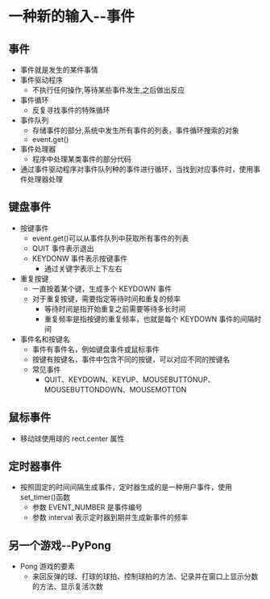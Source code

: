 # 一种新的输入--事件

## 事件

- 事件就是发生的某件事情
- 事件驱动程序
  - 不执行任何操作,等待某些事件发生,之后做出反应
- 事件循环
  - 反复寻找事件的特殊循环
- 事件队列
  - 存储事件的部分,系统中发生所有事件的列表，事件循环搜索的对象
  - event.get()
- 事件处理器
  - 程序中处理某类事件的部分代码
- 通过事件驱动程序对事件队列种的事件进行循环，当找到对应事件时，使用事件处理器处理

## 键盘事件

- 按键事件
  - event.get()可以从事件队列中获取所有事件的列表
  - QUIT 事件表示退出
  - KEYDONW 事件表示按键事件
    - 通过关键字表示上下左右
- 重复按键
  - 一直按着某个键，生成多个 KEYDOWN 事件
  - 对于重复按键，需要指定等待时间和重复的频率
    - 等待时间是指开始重复之前需要等待多长时间
    - 重复频率是指按键的重复频率，也就是每个 KEYDOWN 事件的间隔时间
- 事件名和按键名
  - 事件有事件名，例如键盘事件或鼠标事件
  - 按键有按键名，事件中包含不同的按键，可以对应不同的按键名
  - 常见事件
    - QUIT、KEYDOWN、KEYUP、MOUSEBUTTONUP、MOUSEBUTTONDOWN、MOUSEMOTTON

## 鼠标事件

- 移动球使用球的 rect.center 属性

## 定时器事件

- 按照固定的时间间隔生成事件，定时器生成的是一种用户事件，使用 set_timer()函数
  - 参数 EVENT_NUMBER 是事件编号
  - 参数 interval 表示定时器到期并生成新事件的频率

## 另一个游戏--PyPong

- Pong 游戏的要素
  - 来回反弹的球、打球的球拍、控制球拍的方法、记录并在窗口上显示分数的方法、显示复活次数
